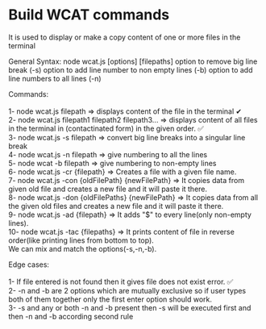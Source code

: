 # Build WCAT commands


It is used to display or make a copy content of one or more files in the terminal 

General Syntax:
node wcat.js [options] [filepaths]
option to remove big line break (-s)
option to add line number to non empty lines (-b)
option to add line numbers to all lines (-n) 

Commands:
<br>
<br>1- node wcat.js filepath => displays content of the file in the terminal  ✔
<br>2- node wcat.js filepath1 filepath2 filepath3... => displays content of all files in the terminal in (contactinated form) in the given order. ✅ 
<br>3- node wcat.js -s filepath => convert big line breaks into a singular line break
<br>4- node wcat.js -n filepath => give numbering to all the lines
<br>5- node wcat -b filepath => give numbering to non-empty lines
<br>6- node wcat.js -cr {filepath} => Creates a file with a given file name.
<br>7- node wcat.js -con {oldFilePath} {newFilePath} => It copies data from given old file and creates a new file and it will paste it there.
<br>8- node wcat.js -don {oldFilePaths} {newFilePath} => It copies data from all the given old files and creates a new file and it will paste it there.
<br>9- node wcat.js -ad {filepath} => It adds "$" to every line(only non-empty lines).
<br>10- node wcat.js -tac {filepaths}  => It prints content of file in reverse order(like printing lines from bottom to top).
<br>We can mix and match the options(-s,-n,-b).

Edge cases:
<br>
<br>
1- If file entered is not found then it gives file does not exist error. ✅ <br>
2- -n and -b are 2 options which are mutually exclusive so if user types both of them together only the first enter option should work.<br>
3- -s and any or both -n and -b present then -s will be executed first and then -n and -b according second rule 
